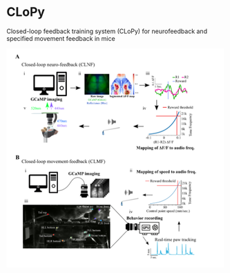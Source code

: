 # CLoPy
Closed-loop feedback training system (CLoPy) for neurofeedback and specified movement feedback in mice

![CLoPy](https://github.com/pankajkgupta/clopy/blob/main/assets/fig1.png?raw=true)
